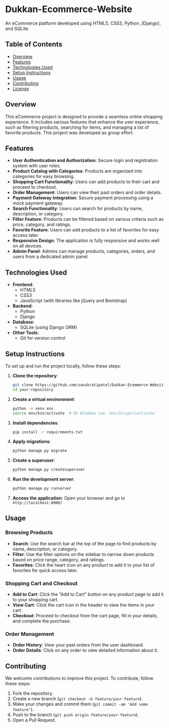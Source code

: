 # Dukkan-Ecommerce-Website 

An eCommerce platform developed using HTML5, CSS3, Python ,(Django), and SQLite.

## Table of Contents

- [Overview](#overview)
- [Features](#features)
- [Technologies Used](#technologies-used)
- [Setup Instructions](#setup-instructions)
- [Usage](#usage)
- [Contributing](#contributing)
- [License](#license)

## Overview

This eCommerce project is designed to provide a seamless online shopping experience. It includes various features that enhance the user experience, such as filtering products, searching for items, and managing a list of favorite products. This project was developed as  group effort.

## Features

- **User Authentication and Authorization**: Secure login and registration system with user roles.
- **Product Catalog with Categories**: Products are organized into categories for easy browsing.
- **Shopping Cart Functionality**: Users can add products to their cart and proceed to checkout.
- **Order Management**: Users can view their past orders and order details.
- **Payment Gateway Integration**: Secure payment processing using a mock payment gateway.
- **Search Functionality**: Users can search for products by name, description, or category.
- **Filter Feature**: Products can be filtered based on various criteria such as price, category, and ratings.
- **Favorite Feature**: Users can add products to a list of favorites for easy access later.
- **Responsive Design**: The application is fully responsive and works well on all devices.
- **Admin Panel**: Admins can manage products, categories, orders, and users from a dedicated admin panel.

## Technologies Used

- **Frontend**: 
  - HTML5
  - CSS3
  - JavaScript (with libraries like jQuery and Bootstrap)
- **Backend**: 
  - Python
  - Django
- **Database**: 
  - SQLite (using Django ORM)
- **Other Tools**: 
  - Git for version control

## Setup Instructions

To set up and run the project locally, follow these steps:

1. **Clone the repository**:
    ```bash
    git clone https://github.com/sanskratipatel/Dukkan-Ecommerce-Website.git
    cd your-repository
    ```

2. **Create a virtual environment**:
    ```bash
    python -m venv env
    source env/bin/activate  # On Windows use `env\Scripts\activate`
    ```

3. **Install dependencies**:
    ```bash
    pip install -r requirements.txt
    ```

4. **Apply migrations**:
    ```bash
    python manage.py migrate
    ```

5. **Create a superuser**:
    ```bash
    python manage.py createsuperuser
    ```

6. **Run the development server**:
    ```bash
    python manage.py runserver
    ```

7. **Access the application**:
    Open your browser and go to `http://localhost:8000/`

## Usage

### Browsing Products

- **Search**: Use the search bar at the top of the page to find products by name, description, or category.
- **Filter**: Use the filter options on the sidebar to narrow down products based on price range, category, and ratings.
- **Favorites**: Click the heart icon on any product to add it to your list of favorites for quick access later.

### Shopping Cart and Checkout

- **Add to Cart**: Click the "Add to Cart" button on any product page to add it to your shopping cart.
- **View Cart**: Click the cart icon in the header to view the items in your cart.
- **Checkout**: Proceed to checkout from the cart page, fill in your details, and complete the purchase.

### Order Management

- **Order History**: View your past orders from the user dashboard.
- **Order Details**: Click on any order to view detailed information about it.

## Contributing

We welcome contributions to improve this project. To contribute, follow these steps:

1. Fork the repository.
2. Create a new branch (`git checkout -b feature/your-feature`).
3. Make your changes and commit them (`git commit -am 'Add some feature'`).
4. Push to the branch (`git push origin feature/your-feature`).
5. Open a Pull Request.

